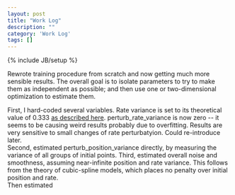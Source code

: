 ```yaml
---
layout: post
title: "Work Log"
description: ""
category: 'Work Log'
tags: []
---
```

{% include JB/setup %}

Rewrote training procedure from scratch and now getting much more sensible results.  The overall goal is to isolate parameters to try to make them as independent as possible; and then use one or two-dimensional optimization to estimate them.

First, I hard-coded several variables.  Rate variance is set to its theoretical value of 0.333 [as described here](http://vision.sista.arizona.edu/ksimek/research/2013/08/13/work-log/).  perturb_rate_variance is now zero -- it seems to be causing weird results probably due to overfitting.  Results are very sensitive to small changes of rate perturbatyion.  Could re-introduce later.  
Second, estimated perturb_position_variance directly, by measuring the variance of all groups of initial points.
Third, estimated overall noise and smoothness, assuming near-infinite position and rate variance.  This follows from the theory of cubic-spline models, which places no penalty over initial position and rate.  
Then estimated 
